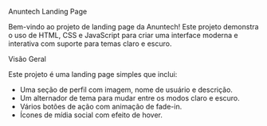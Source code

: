 Anuntech Landing Page

Bem-vindo ao projeto de landing page da Anuntech! Este projeto demonstra o uso de HTML, CSS e JavaScript para criar uma interface moderna e interativa com suporte para temas claro e escuro.

Visão Geral

Este projeto é uma landing page simples que inclui:

- Uma seção de perfil com imagem, nome de usuário e descrição.
- Um alternador de tema para mudar entre os modos claro e escuro.
- Vários botões de ação com animação de fade-in.
- Ícones de mídia social com efeito de hover.
